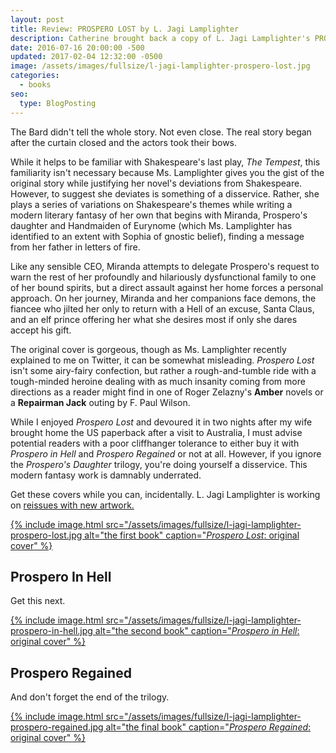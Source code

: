 ```yaml
---
layout: post
title: Review: PROSPERO LOST by L. Jagi Lamplighter
description: Catherine brought back a copy of L. Jagi Lamplighter's PROSPERO LOST from Australia. Here's my review.
date: 2016-07-16 20:00:00 -500
updated: 2017-02-04 12:32:00 -0500
image: /assets/images/fullsize/l-jagi-lamplighter-prospero-lost.jpg
categories: 
  - books
seo:
  type: BlogPosting
---
```

The Bard didn't tell the whole story. Not even close. The real story began after the curtain closed and the actors took their bows.

While it helps to be familiar with Shakespeare's last play, *The Tempest*, this familiarity isn't necessary because Ms. Lamplighter gives you the gist of the original story while justifying her novel's deviations from Shakespeare. However, to suggest she deviates is something of a disservice. Rather, she plays a series of variations on Shakespeare's themes while writing a modern literary fantasy of her own that begins with Miranda, Prospero's daughter and Handmaiden of Eurynome (which Ms. Lamplighter has identified to an extent with Sophia of gnostic belief), finding a message from her father in letters of fire.

Like any sensible CEO, Miranda attempts to delegate Prospero's request to warn the rest of her profoundly and hilariously dysfunctional family to one of her bound spirits, but a direct assault against her home forces a personal approach. On her journey, Miranda and her companions face demons, the fiancee who jilted her only to return with a Hell of an excuse, Santa Claus, and an elf prince offering her what she desires most if only she dares accept his gift.

The original cover is gorgeous, though as Ms. Lamplighter recently explained to me on Twitter, it can be somewhat misleading. *Prospero Lost* isn't some airy-fairy confection, but rather a rough-and-tumble ride with a tough-minded heroine dealing with as much insanity coming from more directions as a reader might find in one of Roger Zelazny's **Amber** novels or a **Repairman Jack** outing by F. Paul Wilson.

While I enjoyed *Prospero Lost* and devoured it in two nights after my wife brought home the US paperback after a visit to Australia, I must advise potential readers with a poor cliffhanger tolerance to either buy it with *Prospero in Hell* and *Prospero Regained* or not at all. However, if you ignore the *Prospero's Daughter* trilogy, you're doing yourself a disservice. This modern fantasy work is damnably underrated.

Get these covers while you can, incidentally. L. Jagi Lamplighter is working on [reissues with new artwork.](http://www.ljagilamplighter.com/2016/07/08/magic-come-to-life/)

[{% include image.html src="/assets/images/fullsize/l-jagi-lamplighter-prospero-lost.jpg alt="the first book" caption="*Prospero Lost*: original cover" %}](http://www.ljagilamplighter.com/works/prospero-daughter/)

## Prospero In Hell

Get this next.

[{% include image.html src="/assets/images/fullsize/l-jagi-lamplighter-prospero-in-hell.jpg alt="the second book" caption="*Prospero in Hell*: original cover" %}](http://www.ljagilamplighter.com/works/prospero-daughter/)

## Prospero Regained

And don't forget the end of the trilogy.

[{% include image.html src="/assets/images/fullsize/l-jagi-lamplighter-prospero-regained.jpg alt="the final book" caption="*Prospero Regained*: original cover" %}](http://www.ljagilamplighter.com/works/prospero-daughter/)
